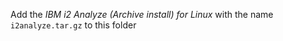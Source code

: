 Add the *IBM i2 Analyze (Archive install) for Linux* with the name `i2analyze.tar.gz` to this folder
